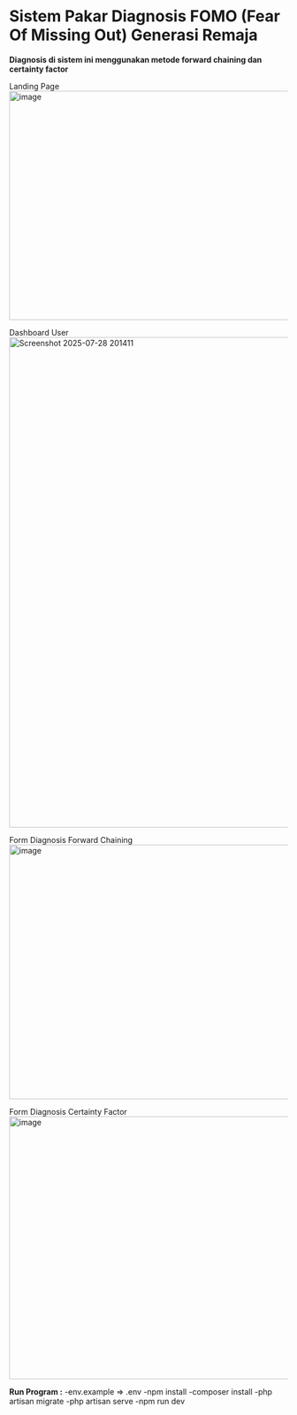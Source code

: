 # __Sistem Pakar Diagnosis FOMO (Fear Of Missing Out) Generasi Remaja__

__Diagnosis di sistem ini menggunakan metode forward chaining dan certainty factor__

Landing Page
<img width="789" height="414" alt="image" src="https://github.com/user-attachments/assets/48817ccc-da10-49eb-abb1-b99dcf6b7415" />


Dashboard User
<img width="1568" height="886" alt="Screenshot 2025-07-28 201411" src="https://github.com/user-attachments/assets/c41d302c-a251-4438-9daf-813e1aa505ec" />

Form Diagnosis Forward Chaining
<img width="792" height="460" alt="image" src="https://github.com/user-attachments/assets/9d04f068-54ab-4d29-a32e-db349b908055" />


Form Diagnosis Certainty Factor
<img width="785" height="475" alt="image" src="https://github.com/user-attachments/assets/285ad454-a754-4407-82e7-ca846a10439a" />

__Run Program :__
-env.example => .env
-npm install
-composer install
-php artisan migrate
-php artisan serve
-npm run dev
